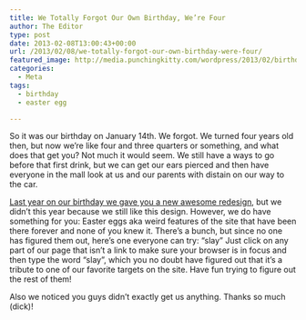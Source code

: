 ```yaml
---
title: We Totally Forgot Our Own Birthday, We’re Four
author: The Editor
type: post
date: 2013-02-08T13:00:43+00:00
url: /2013/02/08/we-totally-forgot-our-own-birthday-were-four/
featured_image: http://media.punchingkitty.com/wordpress/2013/02/birthday_cat.jpeg
categories:
  - Meta
tags:
  - birthday
  - easter egg

---
```

So it was our birthday on January 14th. We forgot. We turned four years old then, but now we&#8217;re like four and three quarters or something, and what does that get you? Not much it would seem. We still have a ways to go before that first drink, but we can get our ears pierced and then have everyone in the mall look at us and our parents with distain on our way to the car.

<a href="http://punchingkitty.com/2012/01/16/punching-kitty-turns-three-and-launches-new-redesign/" target="_blank">Last year on our birthday we gave you a new awesome redesign</a>, but we didn&#8217;t this year because we still like this design. However, we do have something for you: Easter eggs aka weird features of the site that have been there forever and none of you knew it. There&#8217;s a bunch, but since no one has figured them out, here&#8217;s one everyone can try: &#8220;slay&#8221; Just click on any part of our page that isn&#8217;t a link to make sure your browser is in focus and then type the word &#8220;slay&#8221;, which you no doubt have figured out that it&#8217;s a tribute to one of our favorite targets on the site. Have fun trying to figure out the rest of them!

Also we noticed you guys didn&#8217;t exactly get us anything. Thanks so much (dick)!